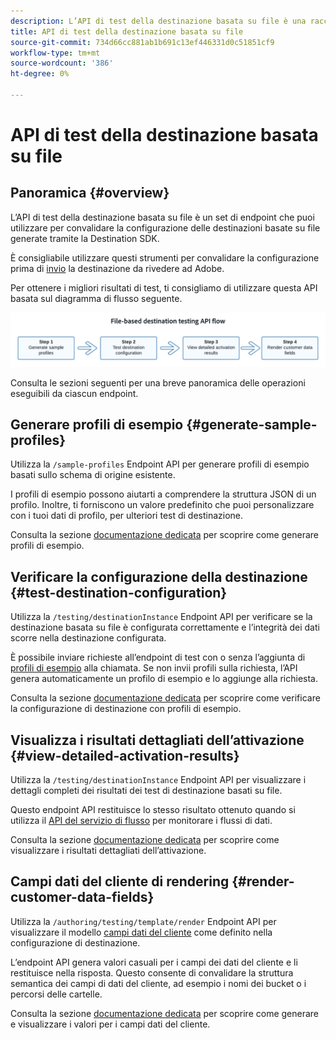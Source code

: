 ```yaml
---
description: L’API di test della destinazione basata su file è una raccolta di endpoint che puoi utilizzare per convalidare la configurazione delle destinazioni basate su file generate tramite la Destination SDK.
title: API di test della destinazione basata su file
source-git-commit: 734d66cc881ab1b691c13ef446331d0c51851cf9
workflow-type: tm+mt
source-wordcount: '386'
ht-degree: 0%

---
```



# API di test della destinazione basata su file

## Panoramica {#overview}

L’API di test della destinazione basata su file è un set di endpoint che puoi utilizzare per convalidare la configurazione delle destinazioni basate su file generate tramite la Destination SDK.

È consigliabile utilizzare questi strumenti per convalidare la configurazione prima di [invio](submit-destination.md) la destinazione da rivedere ad Adobe.

Per ottenere i migliori risultati di test, ti consigliamo di utilizzare questa API basata sul diagramma di flusso seguente.

![Diagramma che mostra il flusso di prova della destinazione consigliato](assets/file-based-testing-flow.png)

Consulta le sezioni seguenti per una breve panoramica delle operazioni eseguibili da ciascun endpoint.

## Generare profili di esempio {#generate-sample-profiles}

Utilizza la `/sample-profiles` Endpoint API per generare profili di esempio basati sullo schema di origine esistente.

I profili di esempio possono aiutarti a comprendere la struttura JSON di un profilo. Inoltre, ti forniscono un valore predefinito che puoi personalizzare con i tuoi dati di profilo, per ulteriori test di destinazione.

Consulta la sezione [documentazione dedicata](file-based-sample-profile-generation-api.md) per scoprire come generare profili di esempio.

## Verificare la configurazione della destinazione {#test-destination-configuration}

Utilizza la `/testing/destinationInstance` Endpoint API per verificare se la destinazione basata su file è configurata correttamente e l’integrità dei dati scorre nella destinazione configurata.

È possibile inviare richieste all’endpoint di test con o senza l’aggiunta di [profili di esempio](file-based-sample-profile-generation-api.md) alla chiamata. Se non invii profili sulla richiesta, l’API genera automaticamente un profilo di esempio e lo aggiunge alla richiesta.

Consulta la sezione [documentazione dedicata](file-based-destination-testing-api.md) per scoprire come verificare la configurazione di destinazione con profili di esempio.

## Visualizza i risultati dettagliati dell’attivazione {#view-detailed-activation-results}

Utilizza la `/testing/destinationInstance` Endpoint API per visualizzare i dettagli completi dei risultati dei test di destinazione basati su file.

Questo endpoint API restituisce lo stesso risultato ottenuto quando si utilizza il [API del servizio di flusso](../api/update-destination-dataflows.md) per monitorare i flussi di dati.

Consulta la sezione [documentazione dedicata](file-based-destination-results-api.md) per scoprire come visualizzare i risultati dettagliati dell’attivazione.

## Campi dati del cliente di rendering {#render-customer-data-fields}

Utilizza la `/authoring/testing/template/render` Endpoint API per visualizzare il modello [campi dati del cliente](file-based-destination-configuration.md#customer-data-fields) come definito nella configurazione di destinazione.

L’endpoint API genera valori casuali per i campi dei dati del cliente e li restituisce nella risposta. Questo consente di convalidare la struttura semantica dei campi di dati del cliente, ad esempio i nomi dei bucket o i percorsi delle cartelle.

Consulta la sezione [documentazione dedicata](file-based-render-template-api.md) per scoprire come generare e visualizzare i valori per i campi dati del cliente.